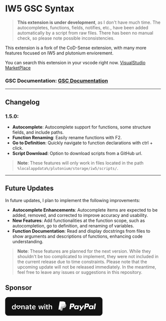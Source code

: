 # IW5 GSC Syntax
> **This extension is under development**, as I don't have much time. The autocompletes, functions, fields, notifies, etc., have been added automatically by a script from raw files. There has been no manual check, so please note possible inconsistencies.


This extension is a fork of the CoD-Sense extension, with many more features focused on IW5 and plutonium enviorement.

You can search this extension in your vscode right now. [VisualStudio MarketPlace](https://marketplace.visualstudio.com/items?itemName=LastDemon99.lb-iw5-gsc)

### GSC Documentation: [GSC Documentation](https://lastdemon99.github.io/IW5-Documentation/index_gsc.html)

-------------------------------------------------------------

## Changelog

### 1.5.0:

- **Autocomplete**: Autocomplete support for functions, some structure fields, and include paths.
- **Function Renaming**: Easily rename functions with F2.
- **Go to Definition**: Quickly navigate to function declarations with ctrl + click.
- **Script Download**: Option to download scripts from a GitHub url.

> **Note**: These features will only work in files located in the path `%localappdata%/plutonium/storage/iw5/scripts/`.

-------------------------------------------------------------

## Future Updates

In future updates, I plan to implement the following improvements:

- **Autocomplete Enhancements**: Autocomplete items are expected to be added, removed, and corrected to improve accuracy and usability.
- **New Features**: Add functionalities at the function scope, such as autocompletion, go to definition, and renaming of variables.
- **Function Documentation**: Read and display docstrings from files to show arguments and descriptions of functions, enhancing code understanding.

> **Note**: These features are planned for the next version. While they shouldn't be too complicated to implement, they were not included in the current release due to time constraints. Please note that the upcoming update will not be released immediately. In the meantime, feel free to leave any issues or suggestions in this repository.

## Sponsor
<a href="https://www.paypal.com/paypalme/lastdemon99/"><img src="https://github.com/LastDemon99/LastDemon99/blob/main/Data/paypal_dark.svg" height="60"></a>
